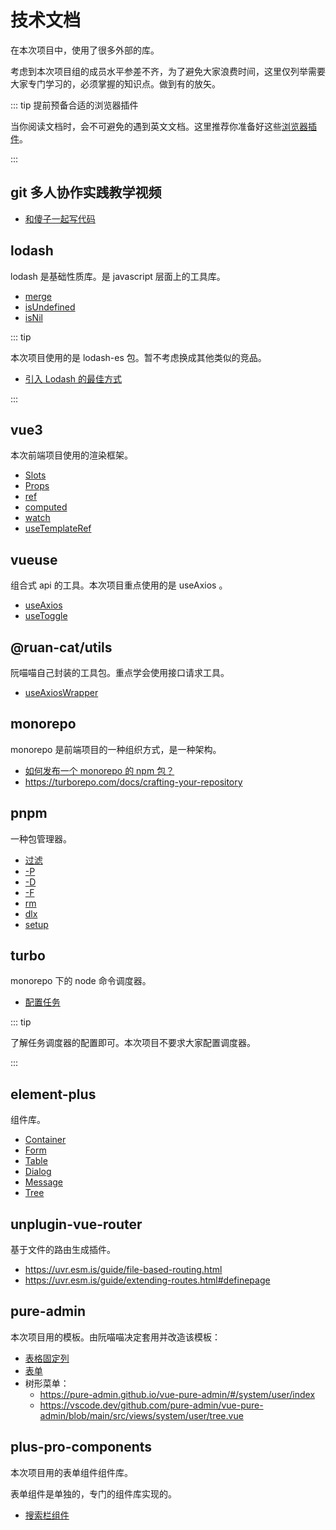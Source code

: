 # 技术文档

在本次项目中，使用了很多外部的库。

考虑到本次项目组的成员水平参差不齐，为了避免大家浪费时间，这里仅列举需要大家专门学习的，必须掌握的知识点。做到有的放矢。

::: tip 提前预备合适的浏览器插件

当你阅读文档时，会不可避免的遇到英文文档。这里推荐你准备好这些[浏览器插件](https://docs-01-star.ruan-cat.com/09oa/frontend-dev/chrome-extensions)。

:::

## git 多人协作实践教学视频

- [和傻子一起写代码](https://www.bilibili.com/video/BV1udEuzrEa7/)

## lodash

lodash 是基础性质库。是 javascript 层面上的工具库。

- [merge](https://www.lodashjs.com/docs/lodash.merge)
- [isUndefined](https://www.lodashjs.com/docs/lodash.isUndefined)
- [isNil](https://www.lodashjs.com/docs/lodash.isNil)

::: tip

本次项目使用的是 lodash-es 包。暂不考虑换成其他类似的竞品。

- [引入 Lodash 的最佳方式](https://juejin.cn/post/6844904116544618503)

:::

## vue3

本次前端项目使用的渲染框架。

- [Slots](https://cn.vuejs.org/guide/components/slots.html)
- [Props](https://cn.vuejs.org/guide/components/props.html)
- [ref](https://cn.vuejs.org/api/reactivity-core.html#ref)
- [computed](https://cn.vuejs.org/api/reactivity-core.html#computed)
- [watch](https://cn.vuejs.org/api/reactivity-core.html#watch)
- [useTemplateRef](https://cn.vuejs.org/api/composition-api-helpers.html#usetemplateref)

## vueuse

组合式 api 的工具。本次项目重点使用的是 useAxios 。

- [useAxios](https://vueuse.org/integrations/useAxios/)
- [useToggle](https://vueuse.org/shared/useToggle/)

## @ruan-cat/utils

阮喵喵自己封装的工具包。重点学会使用接口请求工具。

- [useAxiosWrapper](https://utils.ruan-cat.com/vueuse/useAxios/)

## monorepo

monorepo 是前端项目的一种组织方式，是一种架构。

- [如何发布一个 monorepo 的 npm 包？](https://www.bilibili.com/video/BV1Aj411h7F2/)
- https://turborepo.com/docs/crafting-your-repository

## pnpm

一种包管理器。

- [过滤](https://pnpm.io/zh/filtering)
- [-P](https://pnpm.io/zh/cli/install#--prod--p)
- [-D](https://pnpm.io/zh/cli/install#--dev--d)
- [-F](https://pnpm.io/zh/cli/install#--filter-package_selector)
- [rm](https://pnpm.io/zh/cli/remove)
- [dlx](https://pnpm.io/zh/cli/dlx)
- [setup](https://pnpm.io/zh/cli/setup)

## turbo

monorepo 下的 node 命令调度器。

- [配置任务](https://turborepo.com/docs/crafting-your-repository/configuring-tasks)

::: tip

了解任务调度器的配置即可。本次项目不要求大家配置调度器。

:::

## element-plus

组件库。

- [Container](https://element-plus.org/zh-CN/component/container.html)
- [Form](https://element-plus.org/zh-CN/component/form.html)
- [Table](https://element-plus.org/zh-CN/component/table.html)
- [Dialog](https://element-plus.org/zh-CN/component/dialog.html)
- [Message](https://element-plus.org/zh-CN/component/message.html)
- [Tree](https://element-plus.org/zh-CN/component/tree.html)

## unplugin-vue-router

基于文件的路由生成插件。

- https://uvr.esm.is/guide/file-based-routing.html
- https://uvr.esm.is/guide/extending-routes.html#definepage

## pure-admin

本次项目用的模板。由阮喵喵决定套用并改造该模板：

- [表格固定列](https://vscode.dev/github.com/pure-admin/vue-pure-admin/blob/main/src/views/table/base/fixColumn.vue)
- [表单](https://pure-admin.github.io/vue-pure-admin/#/form/index)
- 树形菜单：
  - https://pure-admin.github.io/vue-pure-admin/#/system/user/index
  - https://vscode.dev/github.com/pure-admin/vue-pure-admin/blob/main/src/views/system/user/tree.vue

## plus-pro-components

本次项目用的表单组件组件库。

表单组件是单独的，专门的组件库实现的。

- [搜索栏组件](https://plus-pro-components.com/components/search.html)
